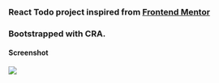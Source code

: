 ### React Todo project inspired from [Frontend Mentor](https://www.frontendmentor.io/)

### Bootstrapped with CRA.

#### Screenshot

<img src="https://i.imgur.com/W6m26jA.png">